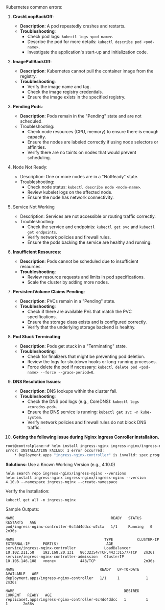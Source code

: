 Kubernetes common errors:

1. **CrashLoopBackOff**:
   - **Description**: A pod repeatedly crashes and restarts.
   - **Troubleshooting**:
     - Check pod logs: `kubectl logs <pod-name>`.
     - Describe the pod for more details: `kubectl describe pod <pod-name>`.
     - Investigate the application's start-up and initialization code.

2. **ImagePullBackOff**:
   - **Description**: Kubernetes cannot pull the container image from the registry.
   - **Troubleshooting**:
     - Verify the image name and tag.
     - Check the image registry credentials.
     - Ensure the image exists in the specified registry.

3. **Pending Pods**:
   - **Description**: Pods remain in the "Pending" state and are not scheduled.
   - Troubleshooting:
     - Check node resources (CPU, memory) to ensure there is enough capacity.
     - Ensure the nodes are labeled correctly if using node selectors or affinities.
     - Verify there are no taints on nodes that would prevent scheduling.

4. Node Not Ready:
   - Description: One or more nodes are in a "NotReady" state.
   - Troubleshooting:
     - Check node status: `kubectl describe node <node-name>`.
     - Review kubelet logs on the affected node.
     - Ensure the node has network connectivity.

5. Service Not Working
   - Description: Services are not accessible or routing traffic correctly.
   - Troubleshooting:
     - Check the service and endpoints: `kubectl get svc` and `kubectl get endpoints`.
     - Verify network policies and firewall rules.
     - Ensure the pods backing the service are healthy and running.

6. **Insufficient Resources**:
   - **Description**: Pods cannot be scheduled due to insufficient resources.
   - **Troubleshooting**:
     - Review resource requests and limits in pod specifications.
     - Scale the cluster by adding more nodes.

8. **PersistentVolume Claims Pending**:
   - **Description**: PVCs remain in a "Pending" state.
   - **Troubleshooting**:
     - Check if there are available PVs that match the PVC specifications.
     - Ensure the storage class exists and is configured correctly.
     - Verify that the underlying storage backend is healthy.

9. **Pod Stuck Terminating**:
   - **Description**: Pods get stuck in a "Terminating" state.
   - **Troubleshooting**:
     - Check for finalizers that might be preventing pod deletion.
     - Review the logs for shutdown hooks or long-running processes.
     - Force delete the pod if necessary: `kubectl delete pod <pod-name> --force --grace-period=0`.

10. **DNS Resolution Issues**:
    - **Description**: DNS lookups within the cluster fail.
    - **Troubleshooting**:
      - Check the DNS pod logs (e.g., CoreDNS): `kubectl logs <coredns-pod>`.
      - Ensure the DNS service is running: `kubectl get svc -n kube-system`.
      - Verify network policies and firewall rules do not block DNS traffic.
11. **Getting the following issue during Nginx Ingress Conroller installaiton.**
```bash
root@controlplane:~# helm install ingress-nginx ingress-nginx/ingress-nginx --version 4.12.0 --namespace ingress-nginx --create-namespace
Error: INSTALLATION FAILED: 1 error occurred:
	* Deployment.apps "ingress-nginx-controller" is invalid: spec.progressDeadlineSeconds: Invalid value: 0: must be greater than minReadySeconds
```
**Solutions:** Use a Known Working Version (e.g., 4.10.0)
```
helm search repo ingress-nginx/ingress-nginx --versions
helm install ingress-nginx ingress-nginx/ingress-nginx --version 4.10.0 --namespace ingress-nginx --create-namespace
```
Verify the Installation:   
```
kubectl get all -n ingress-nginx
```
Sample Outputs:  
```
NAME                                            READY   STATUS    RESTARTS   AGE
pod/ingress-nginx-controller-6c4dd4ddcc-w2ctx   1/1     Running   0          2m36s

NAME                                         TYPE           CLUSTER-IP       EXTERNAL-IP      PORT(S)                      AGE
service/ingress-nginx-controller             LoadBalancer   10.102.211.58    192.168.20.131   80:32354/TCP,443:31577/TCP   2m36s
service/ingress-nginx-controller-admission   ClusterIP      10.105.146.108   <none>           443/TCP                      2m36s

NAME                                       READY   UP-TO-DATE   AVAILABLE   AGE
deployment.apps/ingress-nginx-controller   1/1     1            1           2m36s

NAME                                                  DESIRED   CURRENT   READY   AGE
replicaset.apps/ingress-nginx-controller-6c4dd4ddcc   1         1         1       2m36s

```
